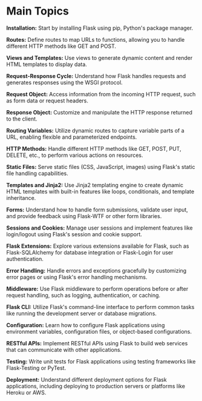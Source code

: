 # Main Topics

**Installation:** Start by installing Flask using pip, Python's package 
manager. 

**Routes:** Define routes to map URLs to functions, allowing you to handle 
different HTTP methods like GET and POST. 

**Views and Templates:** Use views to generate dynamic content and render 
HTML templates to display data. 

**Request-Response Cycle:** Understand how Flask handles requests and 
generates responses using the WSGI protocol. 

**Request Object:** Access information from the incoming HTTP request, such 
as form data or request headers. 

**Response Object:** Customize and manipulate the HTTP response returned to 
the client. 

**Routing Variables:** Utilize dynamic routes to capture variable parts of a 
URL, enabling flexible and parameterized endpoints. 

**HTTP Methods:** Handle different HTTP methods like GET, POST, PUT, DELETE, 
etc., to perform various actions on resources. 

**Static Files:** Serve static files (CSS, JavaScript, images) using Flask's 
static file handling capabilities. 

**Templates and Jinja2:** Use Jinja2 templating engine to create dynamic HTML 
templates with built-in features like loops, conditionals, and template 
inheritance. 

**Forms:** Understand how to handle form submissions, validate user input, 
and provide feedback using Flask-WTF or other form libraries. 

**Sessions and Cookies:** Manage user sessions and implement features like 
login/logout using Flask's session and cookie support. 

**Flask Extensions:** Explore various extensions available for Flask, such as 
Flask-SQLAlchemy for database integration or Flask-Login for user 
authentication. 

**Error Handling:** Handle errors and exceptions gracefully by customizing 
error pages or using Flask's error handling mechanisms. 

**Middleware:** Use Flask middleware to perform operations before or after 
request handling, such as logging, authentication, or caching. 

**Flask CLI:** Utilize Flask's command-line interface to perform common tasks 
like running the development server or database migrations. 

**Configuration:** Learn how to configure Flask applications using 
environment variables, configuration files, or object-based configurations. 

**RESTful APIs:** Implement RESTful APIs using Flask to build web services 
that can communicate with other applications. 

**Testing:** Write unit tests for Flask applications using testing frameworks 
like Flask-Testing or PyTest. 

**Deployment:** Understand different deployment options for Flask 
applications, including deploying to production servers or platforms like 
Heroku or AWS. 
